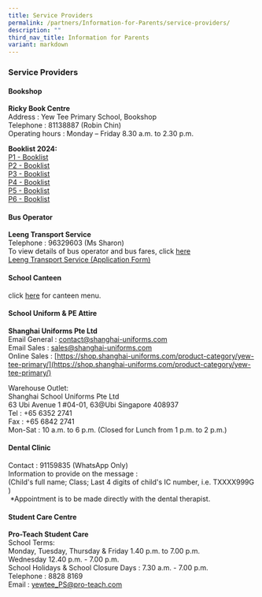 ```yaml
---
title: Service Providers
permalink: /partners/Information-for-Parents/service-providers/
description: ""
third_nav_title: Information for Parents
variant: markdown
---
```

### Service Providers

#### Bookshop
**Ricky Book Centre** <br>
Address : Yew Tee Primary School, Bookshop <br>
Telephone : 81138887 (Robin Chin) <br>
Operating hours : Monday – Friday 8.30 a.m. to 2.30 p.m. 
<br>

**Booklist 2024:**<br>
[P1 - Booklist](/files/yew%20tee%20primary%20school%20%20-%20booklist%20ay%202024%20caa%20011123%20-%20p1.pdf)
<br>
[P2 - Booklist](/files/yew%20tee%20primary%20school%20%20-%20booklist%20ay%202024%20caa%20011123%20-%20p2.pdf)
<br>
[P3 - Booklist](/files/yew%20tee%20primary%20school%20%20-%20booklist%20ay%202024%20caa%20011123%20-%20p3.pdf)
<br>
[P4 - Booklist](/files/yew%20tee%20primary%20school%20%20-%20booklist%20ay%202024%20caa%20011123%20-%20p4.pdf)
<br>
[P5 - Booklist](/files/yew%20tee%20primary%20school%20%20-%20booklist%20ay%202024%20caa%20011123%20-%20p5.pdf)
<br>
[P6 - Booklist](/files/yew%20tee%20primary%20school%20%20-%20booklist%20ay%202024%20caa%20011123%20-%20p6.pdf)

#### Bus Operator
**Leeng Transport Service** <br>
Telephone : 96329603 (Ms Sharon)<br>
To view details of bus operator and bus fares, click [here](/files/school%20bus%20service.pdf)<br>
[Leeng Transport Service (Application Form)](/files/leeng%20transport%20service%20(application%20form).pdf)

#### School Canteen
click [here](/files/Yew%20Tee%20Pri%20School%20Canteen%20Menu-updated%2024%20Nov%202022%20for%20Jan%202023%20price_removed.pdf) for canteen menu.

#### School Uniform &amp; PE Attire
**Shanghai Uniforms Pte Ltd** <br>
Email General : contact@shanghai-uniforms.com <br>
Email Sales : sales@shanghai-uniforms.com <br>
Online Sales :&nbsp;[https://shop.shanghai-uniforms.com/product-category/yew-tee-primary/](https://shop.shanghai-uniforms.com/product-category/yew-tee-primary/)

Warehouse Outlet: <br>
Shanghai School Uniforms Pte Ltd <br>
63 Ubi Avenue 1 #04-01, 63@Ubi Singapore 408937 <br>
Tel : +65 6352 2741 <br>
Fax : +65 6842 2741 <br>
Mon-Sat : 10 a.m. to 6 p.m. (Closed for Lunch from 1 p.m. to 2 p.m.)

#### Dental Clinic
Contact : 91159835 (WhatsApp Only) <br>
Information to provide on the message : &nbsp;  
(Child's full name; Class; Last 4 digits of child's IC number, i.e. TXXXX999G )&nbsp;&nbsp;  
&nbsp;\*Appointment is to be made directly with the dental therapist.
 
#### Student Care Centre
**Pro-Teach Student Care** <br>
School Terms: <br>
Monday, Tuesday, Thursday &amp; Friday 1.40 p.m. to 7.00 p.m. <br>
Wednesday 12.40 p.m. - 7.00 p.m. <br>
School Holidays &amp; School Closure Days : 7.30 a.m. - 7.00 p.m. <br>
Telephone : 8828 8169 <br>
Email : yewtee_PS@pro-teach.com